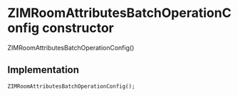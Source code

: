 


# ZIMRoomAttributesBatchOperationConfig constructor







ZIMRoomAttributesBatchOperationConfig()





## Implementation

```dart
ZIMRoomAttributesBatchOperationConfig();
```







